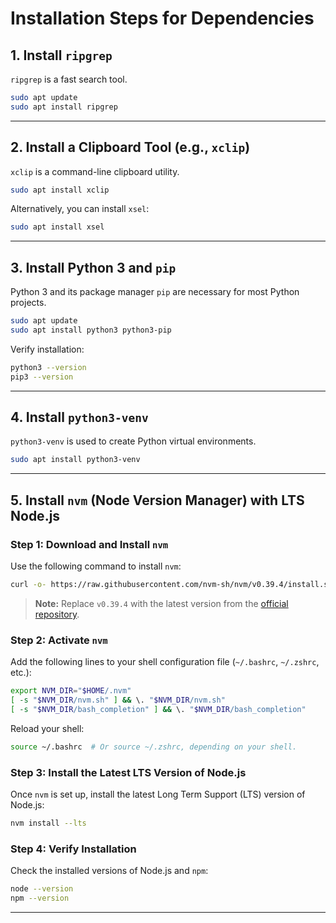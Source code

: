 # Installation Steps for Dependencies

## 1. Install `ripgrep`

`ripgrep` is a fast search tool.

```bash
sudo apt update
sudo apt install ripgrep
```

---

## 2. Install a Clipboard Tool (e.g., `xclip`)

`xclip` is a command-line clipboard utility.

```bash
sudo apt install xclip
```

Alternatively, you can install `xsel`:

```bash
sudo apt install xsel
```

---

## 3. Install Python 3 and `pip`

Python 3 and its package manager `pip` are necessary for most Python projects.

```bash
sudo apt update
sudo apt install python3 python3-pip
```

Verify installation:

```bash
python3 --version
pip3 --version
```

---

## 4. Install `python3-venv`

`python3-venv` is used to create Python virtual environments.

```bash
sudo apt install python3-venv
```

---

## 5. Install `nvm` (Node Version Manager) with LTS Node.js

### Step 1: Download and Install `nvm`

Use the following command to install `nvm`:

```bash
curl -o- https://raw.githubusercontent.com/nvm-sh/nvm/v0.39.4/install.sh | bash
```

> **Note:** Replace `v0.39.4` with the latest version from the [official repository](https://github.com/nvm-sh/nvm).

### Step 2: Activate `nvm`

Add the following lines to your shell configuration file (`~/.bashrc`, `~/.zshrc`, etc.):

```bash
export NVM_DIR="$HOME/.nvm"
[ -s "$NVM_DIR/nvm.sh" ] && \. "$NVM_DIR/nvm.sh"
[ -s "$NVM_DIR/bash_completion" ] && \. "$NVM_DIR/bash_completion"
```

Reload your shell:

```bash
source ~/.bashrc  # Or source ~/.zshrc, depending on your shell.
```

### Step 3: Install the Latest LTS Version of Node.js

Once `nvm` is set up, install the latest Long Term Support (LTS) version of Node.js:

```bash
nvm install --lts
```

### Step 4: Verify Installation

Check the installed versions of Node.js and `npm`:

```bash
node --version
npm --version
```

---
